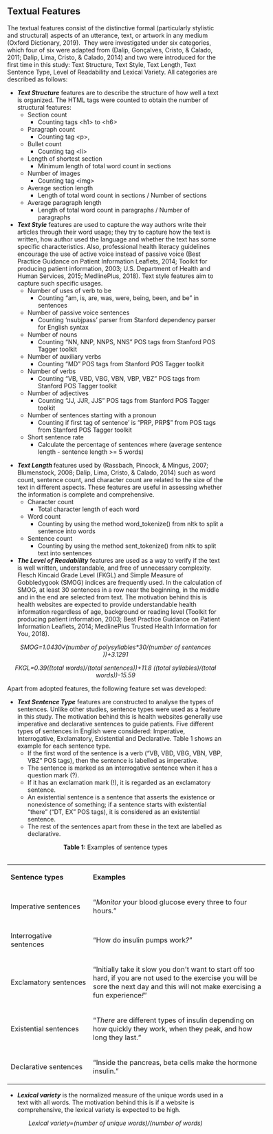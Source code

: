 <h2>Textual Features</h2>
<p>The textual features consist of the distinctive formal (particularly stylistic and structural) aspects of an utterance, text, or artwork in any medium (Oxford Dictionary, 2019).&nbsp; They were investigated under six categories, which four of six were adapted from (Dalip, Gon&ccedil;alves, Cristo, &amp; Calado, 2011; Dalip, Lima, Cristo, &amp; Calado, 2014) and two were introduced for the first time in this study: Text Structure, Text Style, Text Length, Text Sentence Type, Level of Readability and Lexical Variety. All categories are described as follows:</p>
<ul>
<li><strong><em>Text Structure</em></strong> features are to describe the structure of how well a text is organized. The HTML tags were counted to obtain the number of structural features:
<ul>
<li>Section count
<ul>
<li>Counting tags &lt;h1&gt; to &lt;h6&gt;</li>
</ul>
</li>
<li>Paragraph count
<ul>
<li>Counting tag &lt;p&gt;,</li>
</ul>
</li>
<li>Bullet count
<ul>
<li>Counting tag &lt;li&gt;</li>
</ul>
</li>
<li>Length of shortest section
<ul>
<li>Minimum length of total word count in sections</li>
</ul>
</li>
<li>Number of images
<ul>
<li>Counting tag &lt;img&gt;</li>
</ul>
</li>
<li>Average section length
<ul>
<li>Length of total word count in sections / Number of sections</li>
</ul>
</li>
<li>Average paragraph length
<ul>
<li>Length of total word count in paragraphs / Number of paragraphs</li>
</ul>
</li>
</ul>
</li>
<li><strong><em>Text Style</em></strong> features are used to capture the way authors write their articles through their word usage; they try to capture how the text is written, how author used the language and whether the text has some specific characteristics. Also, professional health literacy guidelines encourage the use of active voice instead of passive voice (Best Practice Guidance on Patient Information Leaflets, 2014; Toolkit for producing patient information, 2003; U.S. Department of Health and Human Services, 2015; MedlinePlus, 2018). Text style features aim to capture such specific usages.
<ul>
<li>Number of uses of verb to be
<ul>
<li>Counting &ldquo;am, is, are, was, were, being, been, and be&rdquo; in sentences</li>
</ul>
</li>
<li>Number of passive voice sentences
<ul>
<li>Counting &lsquo;nsubjpass&rsquo; parser from Stanford dependency parser for English syntax</li>
</ul>
</li>
<li>Number of nouns
<ul>
<li>Counting &ldquo;NN, NNP, NNPS, NNS&rdquo; POS tags from Stanford POS Tagger toolkit</li>
</ul>
</li>
<li>Number of auxiliary verbs
<ul>
<li>Counting &ldquo;MD&rdquo; POS tags from Stanford POS Tagger toolkit</li>
</ul>
</li>
<li>Number of verbs
<ul>
<li>Counting &ldquo;VB, VBD, VBG, VBN, VBP, VBZ&rdquo; POS tags from Stanford POS Tagger toolkit</li>
</ul>
</li>
<li>Number of adjectives
<ul>
<li>Counting &ldquo;JJ, JJR, JJS&rdquo; POS tags from Stanford POS Tagger toolkit</li>
</ul>
</li>
<li>Number of sentences starting with a pronoun
<ul>
<li>Counting if first tag of sentence&rsquo; is &ldquo;PRP, PRP$&rdquo; from POS tags from Stanford POS Tagger toolkit</li>
</ul>
</li>
<li>Short sentence rate
<ul>
<li>Calculate the percentage of sentences where  (average sentence length - sentence length >= 5 words)</li>
</ul>
</li>
</ul>
</li>
</ul>
<ul>
<li><strong><em>Text Length </em></strong>features used by (Rassbach, Pincock, &amp; Mingus, 2007; Blumenstock, 2008; Dalip, Lima, Cristo, &amp; Calado, 2014) such as word count, sentence count, and character count are related to the size of the text in different aspects. These features are useful in assessing whether the information is complete and comprehensive.
<ul>
<li>Character count
<ul>
<li>Total character length of each word</li>
</ul>
</li>
<li>Word count
<ul>
<li>Counting by using the method word_tokenize() from nltk to split a sentence into words</li>
</ul>
</li>
<li>Sentence count
<ul>
<li>Counting by using the method sent_tokenize() from nltk to split text into sentences</li>
</ul>
</li>
</ul>
</li>
<li><strong><em>The Level of Readability</em></strong> features are used as a way to verify if the text is well written, understandable, and free of unnecessary complexity. Flesch Kincaid Grade Level (FKGL) and Simple Measure of Gobbledygook (SMOG) indices are frequently used. In the calculation of SMOG, at least 30 sentences in a row near the beginning, in the middle and in the end are selected from text. The motivation behind this is health websites are expected to provide understandable health information regardless of age, background or reading level (Toolkit for producing patient information, 2003; Best Practice Guidance on Patient Information Leaflets, 2014; MedlinePlus Trusted Health Information for You, 2018).</li>
</ul>
<div align="center"><p><em>SMOG=1.0430&radic;(number of polysyllables*30/(number of sentences ))+3.1291</em></p></div>
<div align="center"><em>FKGL=0.39((total words)/(total sentences))+11.8 ((total syllables)/(total words))-15.59</em></p></div>
<p>Apart from adopted features, the following feature set was developed:</p>
<ul>
<li><strong><em>Text Sentence Type</em></strong> features are constructed to analyse the types of sentences. Unlike other studies, sentence types were used as a feature in this study. The motivation behind this is health websites generally use imperative and declarative sentences to guide patients. Five different types of sentences in English were considered: Imperative, Interrogative, Exclamatory, Existential and Declarative. Table 1 shows an example for each sentence type.
<ul>
<li>If the first word of the sentence is a verb (&ldquo;VB, VBD, VBG, VBN, VBP, VBZ&rdquo; POS tags), then the sentence is labelled as imperative.</li>
<li>The sentence is marked as an interrogative sentence when it has a question mark (?).</li>
<li>If it has an exclamation mark (!), it is regarded as an exclamatory sentence.</li>
<li>An existential sentence is a sentence that asserts the existence or nonexistence of something; if a sentence starts with existential &ldquo;there&rdquo; (&ldquo;DT, EX&rdquo; POS tags), it is considered as an existential sentence.</li>
<li>The rest of the sentences apart from these in the text are labelled as declarative.</li>
</ul>
</li>
</ul>
<div align="center"><p><b>Table 1:</b> Examples of sentence types</p>
<table style="margin-left: auto; margin-right: auto; width: 672px;">
<table style="margin-left: auto; margin-right: auto; width: 601px;">
<tbody>
<tr>
<td style="width: 179px;">
<p><strong>Sentence types</strong></p>
</td>
<td style="width: 406px;">
<p><strong>Examples</strong></p>
</td>
</tr>
<tr>
<td style="width: 179px;">
<p>Imperative sentences</p>
</td>
<td style="width: 406px;">
<p>&ldquo;<em>Monitor</em> your blood glucose every three to four hours.&rdquo;</p>
</td>
</tr>
<tr>
<td style="width: 179px;">
<p>Interrogative sentences</p>
</td>
<td style="width: 406px;">
<p>&ldquo;How do insulin pumps work<em>?</em>&rdquo;</p>
</td>
</tr>
<tr>
<td style="width: 179px;">
<p>Exclamatory sentences</p>
</td>
<td style="width: 406px;">
<p>&ldquo;Initially take it slow you don't want to start off too hard, if you are not used to the exercise you will be sore the next day and this will not make exercising a fun experience<em>!</em>&rdquo;</p>
</td>
</tr>
<tr>
<td style="width: 179px;">
<p>Existential sentences</p>
</td>
<td style="width: 406px;">
<p>&ldquo;<em>There</em> are different types of insulin depending on how quickly they work, when they peak, and how long they last.&rdquo;</p>
</td>
</tr>
<tr>
<td style="width: 179px;">
<p>Declarative sentences</p>
</td>
<td style="width: 406px;">
<p>&ldquo;Inside the pancreas, beta cells make the hormone insulin.&rdquo;</p>
</td>
</tr>
</tbody>
</table></div>
<p> </p>

<ul>
<li><strong><em>Lexical variety</em></strong> is the normalized measure of the unique words used in a text with all words. The motivation behind this is if a website is comprehensive, the lexical variety is expected to be high.</li>
</ul>
<div align="center"><em>Lexical variety=(number of unique words)/(number of words)</em></p></div>


